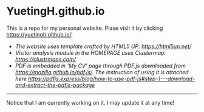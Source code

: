 # YuetingH.github.io
This is a repo for my personal website. 
Plase visit it by clicking https://yuetingh.github.io/.

- *The website uses template crafted by HTML5 UP: https://html5up.net/*
- *Visitor analysis module in the HOMEPAGE uses Clustermap: https://clustrmaps.com/*
- *PDF is embedded in 'My CV' page through PDF.js downloaded from https://mozilla.github.io/pdf.js/. The instruction of using it is attached here https://pdfjs.express/blog/how-to-use-pdf-js#step-1---download-and-extract-the-pdfjs-package*

---

Notice that I am currently working on it. I may update it at any time!
